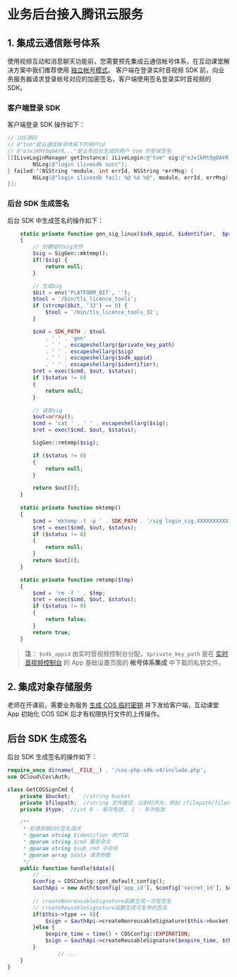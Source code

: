 # 业务后台接入腾讯云服务
## 1. 集成云通信账号体系
使用视频互动和消息聊天功能前，您需要预先集成云通信帐号体系，在互动课堂解决方案中我们推荐使用 [独立帐号模式](https://cloud.tencent.com/document/product/269/1508)。
客户端在登录实时音视频 SDK 前，向业务服务器请求登录帐号对应的加密签名，客户端使用签名登录实时音视频的 SDK。

### 客户端登录 SDK
客户端登录 SDK 操作如下：

```objectiveC
// iOS源码
// @"tom"是云通信帐号体系下的用户id
// @"eJx1kMtOg0AYR..."是业务后台生成的用户 tom 的登录签名
[[ILiveLoginManager getInstance] iLiveLogin:@"tom" sig:@"eJx1kMtOg0AYR..." succ:^{
		NSLog(@"login ilivesdk succ");
} failed:^(NSString *module, int errId, NSString *errMsg) {
		NSLog(@"login ilivesdk fail: %@ %d %@", module, errId, errMsg);
}];
```

### 后台 SDK 生成签名
后台 SDK 中生成签名的操作如下：

```php
    static private function gen_sig_linux($sdk_appid, $identifier,  $private_key_path)
    {
        // 创建临时sig文件
        $sig = SigGen::mktemp();
        if(!$sig) {
            return null;
        }

        // 生成sig
        $bit = env('PLATFORM_BIT', '');
        $tool = '/bin/tls_licence_tools';
        if (strcmp($bit, '32') == 0) {
            $tool = '/bin/tls_licence_tools_32';
        }

        $cmd = SDK_PATH . $tool
            . ' ' . 'gen'
            . ' ' . escapeshellarg($private_key_path)
            . ' ' . escapeshellarg($sig)
            . ' ' . escapeshellarg($sdk_appid)
            . ' ' . escapeshellarg($identifier);
        $ret = exec($cmd, $out, $status);
        if ($status != 0)
        {
            return null;
        }

        // 读取sig
        $out=array();
        $cmd = 'cat ' . ' ' . escapeshellarg($sig);
        $ret = exec($cmd, $out, $status);

        SigGen::rmtemp($sig);

        if ($status != 0)
        {
            return null;
        }

        return $out[0];
    }
		
    static private function mktemp()
    {
        $cmd = 'mktemp -t -p ' . SDK_PATH . '/sig login_sig.XXXXXXXXXX';
        $ret = exec($cmd, $out, $status);
        if ($status != 0)
        {
            return null;
        }
        return $out[0];
    }

    static private function rmtemp($tmp)
    {
        $cmd = 'rm -f ' . $tmp;
        $ret = exec($cmd, $out, $status);
        if ($status != 0)
        {
            return false;
        }
        return true;
    }
```

> **注**：
> `$sdk_appid` 由实时音视频控制台分配，`$private_key_path` 是在 [实时音视频控制台](https://console.cloud.tencent.com/rav) 的 App 基础设置页面的 **帐号体系集成** 中下载的私钥文件。

## 2. 集成对象存储服务
老师在开课前，需要业务服务 [生成 COS 临时密钥](https://cloud.tencent.com/document/product/436/14048#.E8.8E.B7.E5.8F.96.E4.B8.B4.E6.97.B6.E5.AF.86.E9.92.A5) 并下发给客户端，互动课堂 App 初始化 COS SDK 后才有权限执行文件的上传操作。

## 后台 SDK 生成签名
后台 SDK 生成签名的操作如下：

```php
require_once dirname(__FILE__) . '/cos-php-sdk-v4/include.php';
use QCloud\Cos\Auth;

class GetCOSSignCmd {
    private $bucket;    //string bucket
    private $filepath;  //string 文件路径，以斜杠开头，例如 /filepath/filename，为文件在此 bucketname 下的全路径
    private $type;  //int 0 - 单次有效， 1 - 多次有效

    /**
     * 处理获取COS签名请求
     * @param string $identifier 用户ID
     * @param string $cmd 服务命令
     * @param string $sub_cmd 子命令
     * @param array $data 请求参数
     */
    public function handle($data){
        // ...
        $config = COSConfig::get_default_config();
        $authApi = new Auth($config['app_id'], $config['secret_id'], $config['secret_key']);  
        
	    // createNonreusableSignature函数生成一次性签名
	    // createReusableSignature函数生成可复用的签名
        if($this->type == 0){
            $sign = $authApi->createNonreusableSignature($this->bucket, $this->filepath);
        }else {
            $expire_time = time() + COSConfig::EXPIRATION;
            $sign = $authApi->createReusableSignature($expire_time, $this->bucket, $this->filepath);
        }
				// ...
    }
}
```


